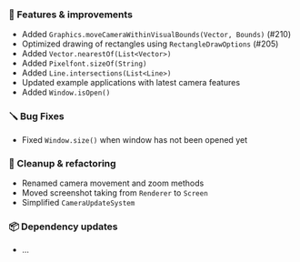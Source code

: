 ### 🚀 Features & improvements

- Added `Graphics.moveCameraWithinVisualBounds(Vector, Bounds)` (#210)
- Optimized drawing of rectangles using `RectangleDrawOptions` (#205)
- Added `Vector.nearestOf(List<Vector>)`
- Added `Pixelfont.sizeOf(String)`
- Added `Line.intersections(List<Line>)`
- Updated example applications with latest camera features
- Added `Window.isOpen()`

### 🪛 Bug Fixes

- Fixed `Window.size()` when window has not been opened yet

### 🧽 Cleanup & refactoring

- Renamed camera movement and zoom methods
- Moved screenshot taking from `Renderer` to `Screen`
- Simplified `CameraUpdateSystem`

### 📦 Dependency updates

- ...